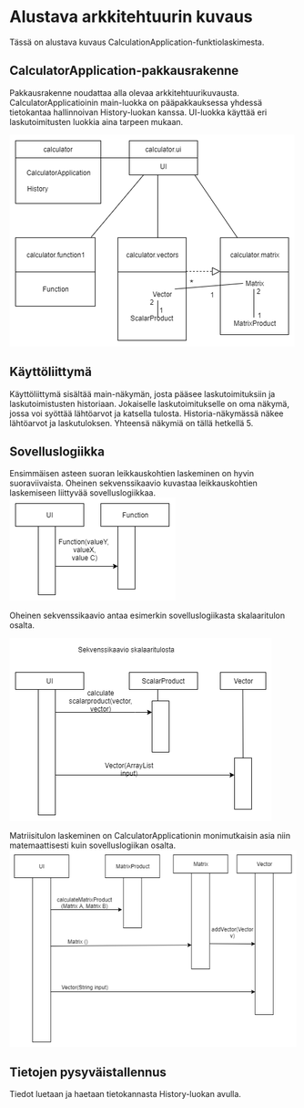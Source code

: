 # Alustava arkkitehtuurin kuvaus

Tässä on alustava kuvaus CalculationApplication-funktiolaskimesta.

## CalculatorApplication-pakkausrakenne

Pakkausrakenne noudattaa alla olevaa arkkitehtuurikuvausta. CalculatorApplicatioinin main-luokka on pääpakkauksessa yhdessä tietokantaa hallinnoivan History-luokan kanssa. UI-luokka käyttää eri laskutoimitusten luokkia aina tarpeen mukaan.

![Pakkauskaario](https://github.com/att78/ot-harjoitustyo/blob/master/dokumentointi/kuvat/Pakkauskaavio%20vko6.png)


## Käyttöliittymä

Käyttöliittymä sisältää main-näkymän, josta pääsee laskutoimituksiin ja laskutoimistusten historiaan. Jokaiselle laskutoimitukselle on oma näkymä, jossa voi syöttää lähtöarvot ja katsella tulosta. Historia-näkymässä näkee lähtöarvot ja laskutuloksen. Yhteensä näkymiä on tällä hetkellä 5.

## Sovelluslogiikka

Ensimmäisen asteen suoran leikkauskohtien laskeminen on hyvin suoraviivaista. Oheinen sekvenssikaavio kuvastaa leikkauskohtien laskemiseen liittyvää sovelluslogiikkaa.
![sekvenssikaavio skalaaritulosta](https://github.com/att78/ot-harjoitustyo/blob/master/dokumentointi/kuvat/funktio.png)


Oheinen sekvenssikaavio antaa esimerkin sovelluslogiikasta skalaaritulon osalta.

![Sekvenssikaavio skalaaritulosta](https://github.com/att78/ot-harjoitustyo/blob/master/dokumentointi/Sekvenssikaavio%20skalaaritulosta%20(1).png)

Matriisitulon laskeminen on CalculatorApplicationin monimutkaisin asia niin matemaattisesti kuin sovelluslogiikan osalta.
![Sekvenssikaavio matriisitulosta](https://github.com/att78/ot-harjoitustyo/blob/master/dokumentointi/kuvat/matriisitulo.png)


## Tietojen pysyväistallennus

Tiedot luetaan ja haetaan tietokannasta History-luokan avulla.
